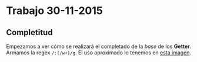 # Trabajo 30-11-2015

## Completitud

Empezamos a ver cómo se realizará el completado de la *base* de los **Getter**. Armamos la regex `/:(/w+)/g`. El uso aproximado lo tenemos en [esta imagen](./regex.png).